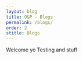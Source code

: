 ```yaml
---
layout: blog
title: O&P - Blogs
permalink: /blogs/
order: 2
stitle: Blogs
---
```


Welcome yo
Testing and stuff